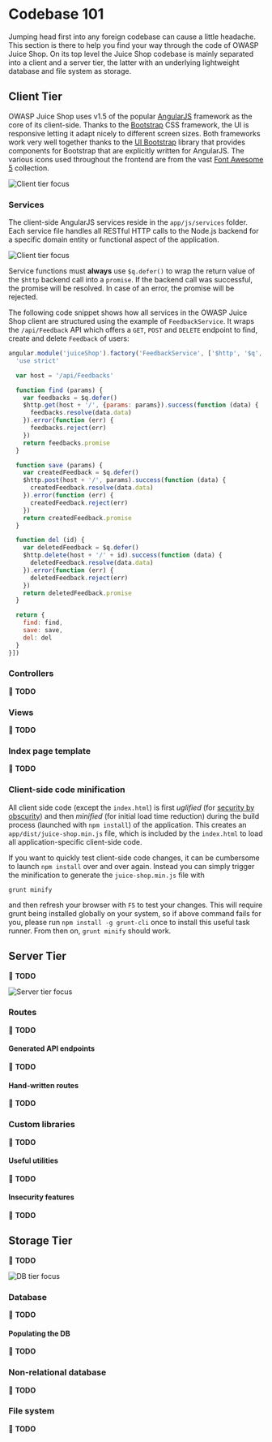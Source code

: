 # Codebase 101

Jumping head first into any foreign codebase can cause a little
headache. This section is there to help you find your way through the
code of OWASP Juice Shop. On its top level the Juice Shop codebase is
mainly separated into a client and a server tier, the latter with an
underlying lightweight database and file system as storage.

## Client Tier

OWASP Juice Shop uses v1.5 of the popular
[AngularJS](https://angularjs.org/) framework as the core of its
client-side. Thanks to the [Bootstrap](http://getbootstrap.com/) CSS
framework, the UI is responsive letting it adapt nicely to different
screen sizes. Both frameworks work very well together thanks to the
[UI Bootstrap](https://angular-ui.github.io/bootstrap/) library that
provides components for Bootstrap that are explicitly written for
AngularJS. The various icons used throughout the frontend are from the
vast [Font Awesome 5](https://fontawesome.com/) collection.

![Client tier focus](img/architecture-client.png)

### Services

The client-side AngularJS services reside in the `app/js/services`
folder. Each service file handles all RESTful HTTP calls to the Node.js
backend for a specific domain entity or functional aspect of the
application.

![Client tier focus](img/servicesFolder.png)

Service functions must **always** use `$q.defer()` to wrap the return
value of the `$http` backend call into a `promise`. If the backend call
was successful, the promise will be resolved. In case of an error, the
promise will be rejected.

The following code snippet shows how all services in the OWASP Juice
Shop client are structured using the example of `FeedbackService`. It
wraps the `/api/Feedback` API which offers a `GET`, `POST` and `DELETE`
endpoint to find, create and delete `Feedback` of users:

```javascript
angular.module('juiceShop').factory('FeedbackService', ['$http', '$q', function ($http, $q) {
  'use strict'

  var host = '/api/Feedbacks'

  function find (params) {
    var feedbacks = $q.defer()
    $http.get(host + '/', {params: params}).success(function (data) {
      feedbacks.resolve(data.data)
    }).error(function (err) {
      feedbacks.reject(err)
    })
    return feedbacks.promise
  }

  function save (params) {
    var createdFeedback = $q.defer()
    $http.post(host + '/', params).success(function (data) {
      createdFeedback.resolve(data.data)
    }).error(function (err) {
      createdFeedback.reject(err)
    })
    return createdFeedback.promise
  }

  function del (id) {
    var deletedFeedback = $q.defer()
    $http.delete(host + '/' + id).success(function (data) {
      deletedFeedback.resolve(data.data)
    }).error(function (err) {
      deletedFeedback.reject(err)
    })
    return deletedFeedback.promise
  }

  return {
    find: find,
    save: save,
    del: del
  }
}])
```

### Controllers

:wrench: **TODO**

### Views

:wrench: **TODO**

### Index page template

:wrench: **TODO**

### Client-side code minification

All client side code (except the `index.html`) is first _uglified_ (for
[security by obscurity](https://en.wikipedia.org/wiki/Security_through_obscurity))
and then _minified_ (for initial load time reduction) during the build
process (launched with `npm install`) of the application. This creates
an `app/dist/juice-shop.min.js` file, which is included by the
`index.html` to load all application-specific client-side code.

If you want to quickly test client-side code changes, it can be
cumbersome to launch `npm install` over and over again. Instead you can
simply trigger the minification to generate the `juice-shop.min.js` file
with

```
grunt minify
```

and then refresh your browser with `F5` to test your changes. This will
require grunt being installed globally on your system, so if above
command fails for you, please run `npm install -g grunt-cli` once to
install this useful task runner. From then on, `grunt minify` should
work.

## Server Tier

:wrench: **TODO**

![Server tier focus](img/architecture-server.png)

### Routes

:wrench: **TODO**

#### Generated API endpoints

:wrench: **TODO**

#### Hand-written routes

:wrench: **TODO**

### Custom libraries

:wrench: **TODO**

#### Useful utilities

:wrench: **TODO**

#### Insecurity features

:wrench: **TODO**

## Storage Tier

:wrench: **TODO**

![DB tier focus](img/architecture-database.png)

### Database

:wrench: **TODO**

#### Populating the DB

:wrench: **TODO**

### Non-relational database

:wrench: **TODO**

### File system

:wrench: **TODO**

